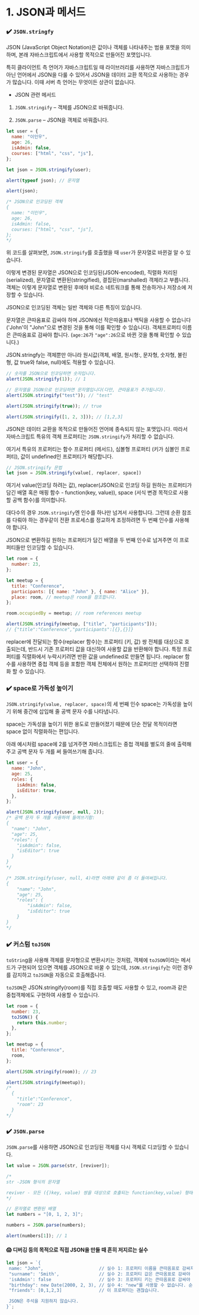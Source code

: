 # 1. JSON과 메서드

### ✔️ `JSON.stringfy`

JSON (JavaScript Object Notation)은 값이나 객체를 나타내주는 범용 포맷을 의미하며, 본래 자바스크립트에서 사용할 목적으로 만들어진 포맷입니다.

특히 클라이언트 측 언어가 자바스크립트일 때 라이브러리를 사용하면 자바스크립트가 아닌 언어에서 JSON을 다룰 수 있어서 JSON을 데이터 교환 목적으로 사용하는 경우가 많습니다. 이때 서버 측 언어는 무엇이든 상관이 없습니다.

- JSON 관련 메서드

1. `JSON.stringify` – 객체를 JSON으로 바꿔줍니다.

2. `JSON.parse` – JSON을 객체로 바꿔줍니다.

```js
let user = {
  name: "이인우",
  age: 26,
  isAdmin: false,
  courses: ["html", "css", "js"],
};

let json = JSON.stringify(user);

alert(typeof json); // 문자열

alert(json);

/* JSON으로 인코딩된 객체
{
  name: "이인우",
  age: 26,
  isAdmin: false,
  courses: ["html", "css", "js"],
};
*/
```

위 코드를 살펴보면, `JSON.stringify`를 호출했을 때 `user`가 문자열로 바뀐걸 알 수 있습니다.

이렇게 변경된 문자열은 JSON으로 인코딩된(JSON-encoded), 직렬화 처리된(serialized), 문자열로 변환된(stringified), 결집된(marshalled) 객체라고 부릅니다. 객체는 이렇게 문자열로 변환된 후에야 비로소 네트워크를 통해 전송하거나 저장소에 저장할 수 있습니다.

JSON으로 인코딩된 객체는 일반 객체와 다른 특징이 있습니다.

문자열은 큰따옴표로 감싸야 하며 JSON에선 작은따옴표나 백틱을 사용할 수 없습니다('John'이 "John"으로 변경된 것을 통해 이를 확인할 수 있습니다). 객체프로퍼티 이름은 큰따옴표로 감싸야 합니다. (`age:26`가 `"age":26`으로 바뀐 것을 통해 확인할 수 있습니다.)

JSON.stringfy는 객체뿐만 아니라 원시값(객체, 배열, 원시형:, 문자형, 숫자형, 불린형, 값 true와 false, null)에도 적용할 수 있습니다.

```js
// 숫자를 JSON으로 인코딩하면 숫자입니다.
alert(JSON.stringify(1)); // 1

// 문자열을 JSON으로 인코딩하면 문자열입니다(다만, 큰따옴표가 추가됩니다).
alert(JSON.stringify("test")); // "test"

alert(JSON.stringify(true)); // true

alert(JSON.stringify([1, 2, 3])); // [1,2,3]
```

JSON은 데이터 교환을 목적으로 만들어진 언어에 종속되지 않는 포맷입니다. 따라서 자바스크립트 특유의 객체 프로퍼티는 `JSON.stringify`가 처리할 수 없습니다.

여기서 특유의 프로퍼티는 함수 프로퍼티 (메서드), 심볼형 프로퍼티 (키가 심볼인 프로퍼티), 값이 undefined인 프로퍼티가 해당합니다.

```js
// JSON.stringify 문법
let json = JSON.stringify(value[, replacer, space])
```

여기서 value(인코딩 하려는 값), replacer(JSON으로 인코딩 하길 원하는 프로퍼티가 담긴 배열 혹은 매핑 함수 - function(key, value)), space (서식 변경 목적으로 사용할 공백 함수)를 의미합니다.

대다수의 경우 `JSON.stringify`엔 인수를 하나만 넘겨서 사용합니다. 그런데 순환 참조를 다뤄야 하는 경우같이 전환 프로세스를 정교하게 조정하려면 두 번째 인수를 사용해야 합니다.

JSON으로 변환하길 원하는 프로퍼티가 담긴 배열을 두 번째 인수로 넘겨주면 이 프로퍼티들만 인코딩할 수 있습니다.

```js
let room = {
  number: 23,
};

let meetup = {
  title: "Conference",
  participants: [{ name: "John" }, { name: "Alice" }],
  place: room, // meetup은 room을 참조합니다.
};

room.occupiedBy = meetup; // room references meetup

alert(JSON.stringify(meetup, ["title", "participants"]));
// {"title":"Conference","participants":[{},{}]}
```

replacer에 전달되는 함수(replacer 함수)는 프로퍼티 (키, 값) 쌍 전체를 대상으로 호출되는데, 반드시 기존 프로퍼티 값을 대신하여 사용할 값을 반환해야 합니다. 특정 프로퍼티를 직렬화에서 누락시키려면 반환 값을 undefined로 만들면 됩니다. replacer 함수를 사용하면 중첩 객체 등을 포함한 객체 전체에서 원하는 프로퍼티만 선택하여 진렬화 할 수 있습니다.

### ✔️ space로 가독성 높이기

`JSON.stringify(value, replacer, space)`의 세 번째 인수 space는 가독성을 높이기 위해 중간에 삽입해 줄 공백 문자 수를 나타냅니다.

space는 가독성을 높이기 위한 용도로 만들어졌기 때문에 단순 전달 목적이라면 space 없이 직렬화하는 편입니다.

아래 예시처럼 space에 2를 넘겨주면 자바스크립트는 중첩 객체를 별도의 줄에 출력해주고 공백 문자 두 개를 써 들여쓰기해 줍니다.

```js
let user = {
  name: "John",
  age: 25,
  roles: {
    isAdmin: false,
    isEditor: true,
  },
};

alert(JSON.stringify(user, null, 2));
/* 공백 문자 두 개를 사용하여 들여쓰기함:
{
  "name": "John",
  "age": 25,
  "roles": {
    "isAdmin": false,
    "isEditor": true
  }
}
*/

/* JSON.stringify(user, null, 4)라면 아래와 같이 좀 더 들여써집니다.
{
    "name": "John",
    "age": 25,
    "roles": {
        "isAdmin": false,
        "isEditor": true
    }
}
*/
```

### ✔️ 커스텀 `toJSON`

`toStrin`g을 사용해 객체를 문자형으로 변환시키는 것처럼, 객체에 `toJSON`이라는 메서드가 구현되어 있으면 객체를 JSON으로 바꿀 수 있는데, `JSON.stringify`는 이런 경우를 감지하고 `toJSON`을 자동으로 호출해줍니다.

`toJSON`은 JSON.stringify(room)를 직접 호출할 때도 사용할 수 있고, room과 같은 중첩객체에도 구현하여 사용할 수 있습니다.

```js
let room = {
  number: 23,
  toJSON() {
    return this.number;
  },
};

let meetup = {
  title: "Conference",
  room,
};

alert(JSON.stringify(room)); // 23

alert(JSON.stringify(meetup));
/*
  {
    "title":"Conference",
    "room": 23
  }
*/
```

### ✔️ `JSON.parse`

`JSON.parse`를 사용하면 JSON으로 인코딩된 객체를 다시 객체로 디코딩할 수 있습니다.

```js
let value = JSON.parse(str, [reviver]);

/*
str -JSON 형식의 문자열

reviver - 모든 ({)key, value) 쌍을 대상으로 호출되는 function(key,value) 형태의 함수로 값을 변경시킬 수 있습니다
*/
```

```js
// 문자열로 변환된 배열
let numbers = "[0, 1, 2, 3]";

numbers = JSON.parse(numbers);

alert(numbers[1]); // 1
```

#### 😱 디버깅 등의 목적으로 직접 JSON을 만들 때 흔히 저지르는 실수

```js
let json = `{
 name: "John",                     // 실수 1: 프로퍼티 이름을 큰따옴표로 감싸지 않았습니다.
 "surname": 'Smith',               // 실수 2: 프로퍼티 값은 큰따옴표로 감싸야 하는데, 작은따옴표로 감쌌습니다.
 'isAdmin': false                  // 실수 3: 프로퍼티 키는 큰따옴표로 감싸야 하는데, 작은따옴표로 감쌌습니다.
 "birthday": new Date(2000, 2, 3), // 실수 4: "new"를 사용할 수 없습니다. 순수한 값(bare value)만 사용할 수 있습니다.
 "friends": [0,1,2,3]              // 이 프로퍼티는 괜찮습니다.

 JSON은 주석을 지원하지 않습니다.
}`;
```
